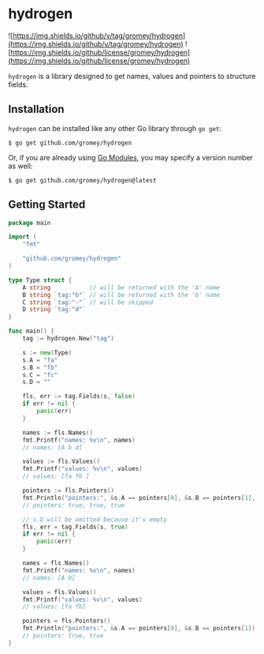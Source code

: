 # hydrogen

![https://img.shields.io/github/v/tag/gromey/hydrogen](https://img.shields.io/github/v/tag/gromey/hydrogen)
![https://img.shields.io/github/license/gromey/hydrogen](https://img.shields.io/github/license/gromey/hydrogen)

`hydrogen` is a library designed to get names, values and pointers to structure fields.

## Installation

`hydrogen` can be installed like any other Go library through `go get`:

```console
$ go get github.com/gromey/hydrogen
```

Or, if you are already using
[Go Modules](https://github.com/golang/go/wiki/Modules), you may specify a version number as well:

```console
$ go get github.com/gromey/hydrogen@latest
```

## Getting Started

```go
package main

import (
	"fmt"

	"github.com/gromey/hydrogen"
)

type Type struct {
	A string           // will be returned with the 'A' name
	B string `tag:"b"` // will be returned with the 'b' name
	C string `tag:"-"` // will be skipped
	D string `tag:"d"`
}

func main() {
	tag := hydrogen.New("tag")

	s := new(Type)
	s.A = "fa"
	s.B = "fb"
	s.C = "fc"
	s.D = ""

	fls, err := tag.Fields(s, false)
	if err != nil {
		panic(err)
	}

	names := fls.Names()
	fmt.Printf("names: %v\n", names)
	// names: [A b d]

	values := fls.Values()
	fmt.Printf("values: %v\n", values)
	// values: [fa fb ]

	pointers := fls.Pointers()
	fmt.Println("pointers:", &s.A == pointers[0], &s.B == pointers[1], &s.D == pointers[2])
	// pointers: true, true, true

	// s.D will be omitted because it's empty
	fls, err = tag.Fields(s, true)
	if err != nil {
		panic(err)
	}

	names = fls.Names()
	fmt.Printf("names: %v\n", names)
	// names: [A b]

	values = fls.Values()
	fmt.Printf("values: %v\n", values)
	// values: [fa fb]

	pointers = fls.Pointers()
	fmt.Println("pointers:", &s.A == pointers[0], &s.B == pointers[1])
	// pointers: true, true
}
```
